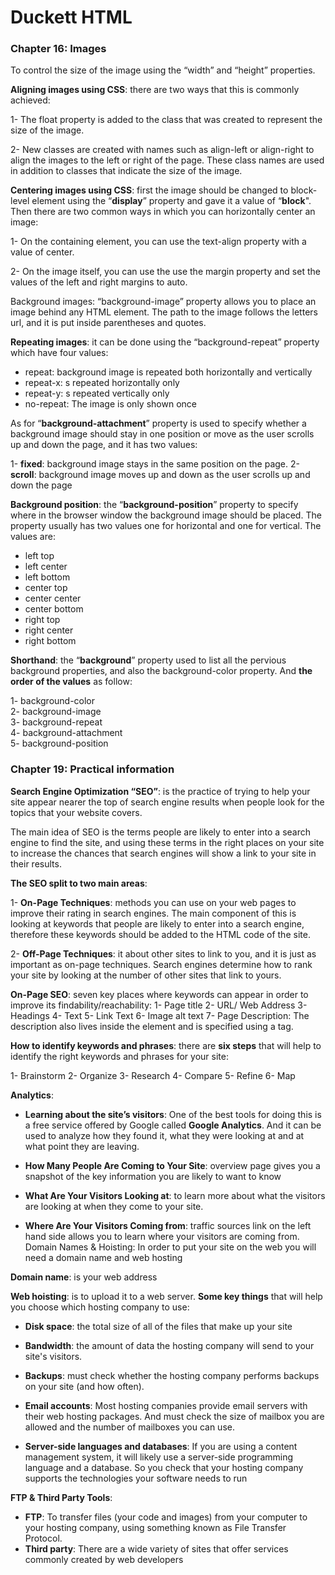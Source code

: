 # Duckett HTML

### Chapter 16: Images 

To control the size of the image using the “width” and “height” properties.

**Aligning images using CSS**: there are two ways that this is commonly achieved:

 1-	 The float property is added to the class that was created to represent the size of the image. 

 2-	New classes are created with names such as align-left or align-right to align the images to the left or right of the page. These class names are used in addition to classes that indicate the size of the image.
 

**Centering images using CSS**: first the image should be changed to block-level element using the “**display**” property and gave it a value of “**block**". Then there are two common ways in which you can horizontally center an image:

 1-	On the containing element, you can use the text-align property with a value of center.

 2-	 On the image itself, you can use the use the margin property and set the values of the left and right margins to auto.

Background images: “background-image” property allows you to place an image behind any HTML element. The path to the image follows the letters url, and it is put inside parentheses and quotes.

**Repeating images**: it can be done using the “background-repeat” property which have four values:
 
 -	repeat: background image is repeated both horizontally and vertically
 -	repeat-x: s repeated horizontally only
 -	repeat-y: s repeated vertically only
 -	no-repeat: The image is only shown once


As for “**background-attachment**” property is used to specify whether a background image should stay in one position or move as the user scrolls up and down the page, and it has two values:

 1-	**fixed**: background image stays in the same position on the page.
 2-	**scroll**: background image moves up and down as the user scrolls up and down the page


**Background position**: the “**background-position**” property to specify where in the browser window the background image should be placed. The property usually has two values one for horizontal and one for vertical. The values are:
 -	left top
 -	left center
 -	left bottom
 -	center top
 -	center center
 -	center bottom
 -	right top
 -	right center
 -	right bottom


**Shorthand**: the “**background**” property used to list all the pervious background properties, and also the background-color property. And **the order of the values** as follow:

 1-	 background-color<br>
 2-	 background-image <br>
 3-	 background-repeat<br>
 4-	 background-attachment<br>
 5-	 background-position




### Chapter 19: Practical information 

**Search Engine Optimization “SEO”**: is the practice of trying to help your site appear nearer the top of search engine results when people look for the topics that your website covers. 

The main idea of SEO is the terms people are likely to enter into a search engine to find the site, and using these terms in the right places on your site to increase the chances that search engines will show a link to your site in their results.

**The SEO split to two main areas**:
 
 1-	**On-Page Techniques**: methods you can use on your web pages to improve their rating in search engines. The main component of this is looking at keywords that people are likely to enter into a search engine, therefore these keywords should be added to the HTML code of the site.

 2-	**Off-Page Techniques**: it about other sites to link to you, and it is just as important as on-page techniques.  Search engines determine how to rank your site by looking at the number of other sites that link to yours.

**On-Page SEO**: seven key places where keywords can appear in order to improve its findability/reachability:
 1-	Page title
 2-	URL/ Web Address
 3-	Headings
 4-	Text
 5-	Link Text
 6-	Image alt text
 7-	Page Description: The description also lives inside the element and is specified using a tag.
 

**How to identify keywords and phrases**: there are **six steps** that will help to identify the right keywords and phrases for your site:
 
 1-	Brainstorm
 2-	Organize 
 3-	Research 
 4-	Compare 
 5-	Refine
 6-	Map



**Analytics**:
 -	**Learning about the site’s visitors**: One of the best tools for doing this is a free service offered by Google called **Google Analytics**. And it can be used to analyze how they found it, what they were looking at and at what point they are leaving.

 -	**How Many People Are Coming to Your Site**: overview page gives you a snapshot of the key information you are likely to want to know

 -	**What Are Your Visitors Looking at**: to learn more about what the visitors are looking at when they come to your site.

 -	**Where Are Your Visitors Coming from**: traffic sources link on the left hand side allows you to learn where your visitors are coming from.
Domain Names & Hoisting: In order to put your site on the web you will need a domain name and web hosting



**Domain name**: is your web address 	

**Web hoisting**: is to upload it to a web server. **Some key things** that will help you choose which hosting company to use: 

 -	**Disk space**: the total size of all of the files that make up your site

 -	**Bandwidth**: the amount of data the hosting company will send to your site's visitors.


 -	**Backups**: must check whether the hosting company performs backups on your site (and how often).

 -	**Email accounts**: Most hosting companies provide email servers with their web hosting packages. And must check the size of mailbox you are allowed and the number of mailboxes you can use.


 -	**Server-side languages and databases**: If you are using a content management system, it will likely use a server-side programming language and a database. So you check that your hosting company supports the technologies your software needs to run



**FTP & Third Party Tools**:

 -	**FTP**: To transfer files (your code and images) from your computer to your hosting company, using something known as File Transfer Protocol. 
  - **Third party**: There are a wide variety of sites that offer services commonly created by web developers 



  
